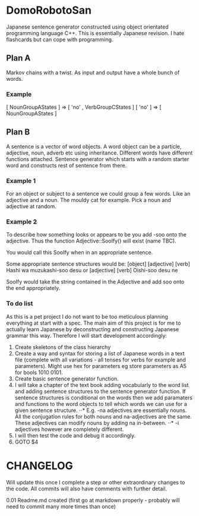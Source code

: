 # DomoRobotoSan
Japanese sentence generator constructed using object orientated programming language C++. This is essentially Japanese revision. I hate flashcards but can cope with programming.

## Plan A

Markov chains with a twist. As input and output have a whole bunch of words.

### Example

[ NounGroupAStates ] => [ 'no' , VerbGroupCStates  ]
[ 'no' ] => [ NounGroupAStates ]

## Plan B
A sentence is a vector of word objects. 
A word object can be a particle, adjective, noun, adverb etc using inheritance.
Different words have different functions attached.
Sentence generator which starts with a random starter word and constructs rest of sentence from there.

### Example 1
For an object or subject to a sentence we could group a few words. Like an adjective and a noun. The mouldy cat for example. Pick a noun and adjective at random.

### Example 2
To describe how something looks or appears to be you add -soo onto the adjective. 
Thus the function Adjective::SooIfy() will exist (name TBC).

You would call this SooIfy when in an appropriate sentence.

Some appropriate sentence structures would be:
\[object\] \[adjective\] \[verb\]
Hashi wa muzukashi-soo desu
or
\[adjective\] \[verb\]
Oishi-soo desu ne

SooIfy would take the string contained in the Adjective and add soo onto the end appropriately.

### To do list
As this is a pet project I do not want to be too meticulous planning everything at start with a spec. The main aim of this project is for me to actually learn Japanese by deconstructing and constructing Japanese grammar this way. Therefore I will start development accordingly:

1.  Create skeletons of the class hierarchy
2.  Create a way and syntax for storing a list of Japanese words in a text file (complete with all variations - all tenses for verbs for example and parameters). Might use hex for parameters eg store parameters as A5 for bools 1010 0101.
3.  Create basic sentence generator function.
4.  I will take a chapter of the text book adding vocabularly to the word list and adding sentence structures to the sentence generator function. If sentence structures is conditional on the words then we add paramaters and functions to the word objects to tell which words we can use for a given sentence structure. 
⋅⋅* E.g. -na adjectives are essentially nouns. All the conjugation rules for both nouns and na-adjectives are the same. These adjectives can modify nouns by adding na in-between. 
⋅⋅* -i adjectives however are completely different.
5. I will then test the code and debug it accordingly.
6. GOTO $4

# CHANGELOG
Will update this once I complete a step or other extraordinary changes to the code. All commits will also have comments with further detail.

0.01  Readme.md created (first go at markdown properly - probably will need to commit many more times than once)
